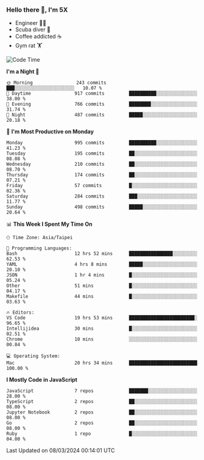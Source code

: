 ### Hello there 👋, I'm 5X

* Engineer 👨‍💻
* Scuba diver 🤿
* Coffee addicted ☕️
* Gym rat 🏋️

<!--START_SECTION:waka-->
![Code Time](http://img.shields.io/badge/Code%20Time-837%20hrs%2041%20mins-blue)

**I'm a Night 🦉** 

```text
🌞 Morning                243 commits         ███░░░░░░░░░░░░░░░░░░░░░░   10.07 % 
🌆 Daytime                917 commits         ██████████░░░░░░░░░░░░░░░   38.00 % 
🌃 Evening                766 commits         ████████░░░░░░░░░░░░░░░░░   31.74 % 
🌙 Night                  487 commits         █████░░░░░░░░░░░░░░░░░░░░   20.18 % 
```
📅 **I'm Most Productive on Monday** 

```text
Monday                   995 commits         ██████████░░░░░░░░░░░░░░░   41.23 % 
Tuesday                  195 commits         ██░░░░░░░░░░░░░░░░░░░░░░░   08.08 % 
Wednesday                210 commits         ██░░░░░░░░░░░░░░░░░░░░░░░   08.70 % 
Thursday                 174 commits         ██░░░░░░░░░░░░░░░░░░░░░░░   07.21 % 
Friday                   57 commits          █░░░░░░░░░░░░░░░░░░░░░░░░   02.36 % 
Saturday                 284 commits         ███░░░░░░░░░░░░░░░░░░░░░░   11.77 % 
Sunday                   498 commits         █████░░░░░░░░░░░░░░░░░░░░   20.64 % 
```


📊 **This Week I Spent My Time On** 

```text
🕑︎ Time Zone: Asia/Taipei

💬 Programming Languages: 
Bash                     12 hrs 52 mins      ████████████████░░░░░░░░░   62.53 % 
YAML                     4 hrs 8 mins        █████░░░░░░░░░░░░░░░░░░░░   20.10 % 
JSON                     1 hr 4 mins         █░░░░░░░░░░░░░░░░░░░░░░░░   05.24 % 
Other                    51 mins             █░░░░░░░░░░░░░░░░░░░░░░░░   04.17 % 
Makefile                 44 mins             █░░░░░░░░░░░░░░░░░░░░░░░░   03.63 % 

🔥 Editors: 
VS Code                  19 hrs 53 mins      ████████████████████████░   96.65 % 
Intellijidea             30 mins             █░░░░░░░░░░░░░░░░░░░░░░░░   02.51 % 
Chrome                   10 mins             ░░░░░░░░░░░░░░░░░░░░░░░░░   00.84 % 

💻 Operating System: 
Mac                      20 hrs 34 mins      █████████████████████████   100.00 % 
```

**I Mostly Code in JavaScript** 

```text
JavaScript               7 repos             ███████░░░░░░░░░░░░░░░░░░   28.00 % 
TypeScript               2 repos             ██░░░░░░░░░░░░░░░░░░░░░░░   08.00 % 
Jupyter Notebook         2 repos             ██░░░░░░░░░░░░░░░░░░░░░░░   08.00 % 
Go                       2 repos             ██░░░░░░░░░░░░░░░░░░░░░░░   08.00 % 
Ruby                     1 repo              █░░░░░░░░░░░░░░░░░░░░░░░░   04.00 % 
```




 Last Updated on 08/03/2024 00:14:01 UTC
<!--END_SECTION:waka-->
